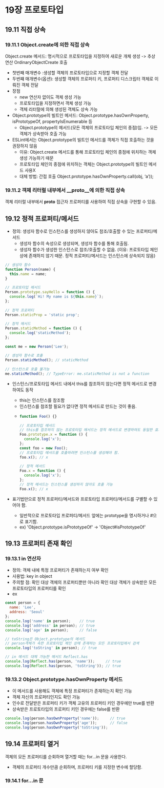 # 19장 프로토타입
## 19.11 직접 상속
### 19.11.1 Object.create에 의한 직접 상속
Object.create 메서드: 명시적으로 프로토타입을 지정하여 새로운 개체 생성 -> 추상 연산 OrdinaryObjectCreate 호출
- 첫번째 매개변수 :생성할 객체의 프로토타입으로 지정할 객체 전달
- 두번쨰 매개변수(옵션): 생성할 객체의 프로퍼티 키, 프로퍼티 디스크립터 객체로 이뤄진 객체 전달
- 장점
  - new 연산자 없이도 객체 생성 가능
  - 프로토타입을 지정하면서 객체 생성 가능
  - 객체 리터럴에 의해 생성된 객체도 상속 가능
- Object.prototype의 빌트인 메서드: Object.prototype.hasOwnProperty, isPrototypeOf, propertyIsEnumerable 등
  - Object.prototype의 메서드(모든 객체의 프로토타입 체인의 종점)임. -> 모든 객체가 상속받아 호출 가능
- ESLint에서는 Object.prototype의 빌트인 메서드를 객체가 직접 호출하는 것을 권장하지 않음
  - 이유: Object.create 메서드를 통해 프로토타입 체인의 종점에 위치하는 객체 생성 가능하기 때문
  - 프로토타입 체인의 종점에 위치하는 객체는 Object.prototype의 빌트인 메서드 사용X
  - 대체 방법: 간접 호출 Object.prototype.hasOwnProperty.call(obj, ‘a’));
 
### 19.11.2 객체 리터럴 내부에서 __proto__에 의한 직접 상속
객체 리터럴 내부에서 __proto__ 접근자 프로퍼티를 사용하여 직접 상속을 구현할 수 있음.


## 19.12 정적 프로퍼티/메서드
- 정의: 생성자 함수로 인스턴스를 생성하지 않아도 참조/호출할 수 있는 프로퍼티/메서드
  - 생성자 함수의 속성으로 생성되며, 생성자 함수를 통해 호출됨.
  - 생성자 함수가 생성한 인스턴스로 참조/호출할 수 없음. (이유: 프로토타입 체인 상에 존재하지 않기 때문. 정적 프로퍼티/메서드는 인스턴스에 상속되지 않음)
```jsx
// 생성자 함수
function Person(name) {
  this.name = name;
}
 
// 프로토타입 메서드
Person.prototype.sayHello = function () {
  console.log(`Hi! My name is ${this.name}`);
};
 
// 정적 프로퍼티
Person.staticProp = 'static prop';
 
// 정적 메서드 
Person.staticMethod = function () {
  console.log('staticMethod');
};
 
const me = new Person('Lee');
 
// 생성자 함수로 호출
Person.staticMethod(); // staticMethod
 
// 인스턴스로 호출 불가능
me.staticMethod(); // TypeError: me.staticMethod is not a function
```
- 인스턴스/프로토타입 메서드 내에서 this를 참조하지 않는다면 정적 메서드로 변경하여도 동작
  - this는 인스턴스를 참조함
  - 인스턴스를 참조할 필요가 없다면 정적 메서드로 만드는 것이 좋음.
  - ```jsx
    function Foo() {}
 
    // 프로토타입 메서드
    // this를 참조하지 않는 프로토타입 메서드는 정적 메서드로 변경하여도 동일한 효과를 얻을 수 있음
    Foo.prototype.x = function () {
      console.log('x');
    };
    const foo = new Foo();
    // 프로토타입 메서드를 호출하려면 인스턴스를 생성해야 함.
    foo.x(); // x
     
    // 정적 메서드
    Foo.x = function () {
      console.log('x');
    };
    // 정적 메서드는 인스턴스를 생성하지 않아도 호출 가능 
    Foo.x(); // x
    ```

- 표기법만으로 정적 프로퍼티/메서드와 프로토타입 프로퍼티/메서드를 구별할 수 있어야 함.
  - 일반적으로 프로토타입 프로퍼티/메서드 앞에는 prototype을 명시하거나 #으로 표기함.
  - ex) 'Object.prototype.isPrototypeOf'  ->   'Object#isPrototypeOf'
 


## 19.13 프로퍼티 존재 확인 
### 19.13.1 in 연산자
- 정의: 객체 내에 특정 프로퍼티가 존재하는지 여부 확인
- 사용법: key in object
- 주의할 점: 확인 대상 객체의 프로퍼티뿐만 아니라 확인 대상 객체가 상속받은 모든 프로토타입의 프로퍼티를 확인
- ex
```jsx
const person = {
  name: 'Lee',
  address: 'Seoul'
};
console.log('name' in person);    // true
console.log('address' in person); // true
console.log('age' in person);     // false

// toString은 Object.prototype의 메서드
// person객체가 속한 프로토타입 체인 상에 존재하는 모든 프로토타입에서 검색
console.log('toString' in person); // true

// in 메서드 대체 가능한 메서드 Reflect.has
console.log(Reflect.has(person, 'name'));     // true
console.log(Reflect.has(person, 'toString')); // true
```

### 19.13.2 Object.prototype.hasOwnProperty 메서드
- 이 메서드를 사용해도 객체에 특정 프로퍼티가 존재하는지 확인 가능
- 객체 자신의 프로퍼티인지도 확인 가능
- 인수로 전달받은 프로퍼티 키가 객체 고유의 프로퍼티 키인 경우에만 true를 반환
- 상속받은 프로토타입의 프로퍼티 키인 경우에는 false를 반환
```jsx
console.log(person.hasOwnProperty('name'));     // true
console.log(person.hasOwnProperty('age'));      // false
console.log(person.hasOwnProperty('toString'));
```

## 19.14 프로퍼티 열거
객체의 모든 프로퍼티를 순회하며 열거할 때는 for...in 문을 사용한다. 
- 객체의 프로퍼티 개수만큼 순회하며, 프로퍼티 키를 지정한 변수에 할당함.

### 19.14.1 for...in 문
